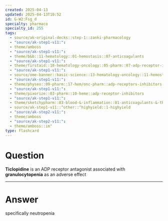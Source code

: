 ```yaml
---
created: 2025-04-13
updated: 2025-04-13T10:52
id: G-W2:Fsg_d
specialty: pharmaco
specialty_id: 255
tags:
  - source/ak-original-decks::step-1::zanki-pharmacology
  - "source/ak-step1-v11:": 
  - theme/amboss
  - "source/ak-step1-v11:": 
  - theme/b&b::11-hematology::01-hemostasis::07-anticoagulants
  - "source/ak-step1-v11:": 
  - theme/firstaid::10-hematology-oncology::05-pharm::07-adp-receptor-inhibitors
  - "source/ak-step1-v11:": 
  - source/ome-banner::basic-science::13-hematology-oncology::11-hemostasis
  - "source/ak-step1-v11:": 
  - theme/physeo::09-pharm::17-hem/onc-pharm::adp-receptors-inhibitors
  - "source/ak-step1-v11:": 
  - theme/pixorize::03-pharm::10-heme::adp-receptor-inhibitors
  - "source/ak-step1-v11:": 
  - theme/sketchypharm::03-blood-&-inflammation::01-anticoagulants-&-thrombolytics::03-antiplatelet-agents
  - source/ak-step1-v11::^other::^highyield::1-highyield
  - "source/ak-step2-v11:": 
  - theme/amboss
  - "source/ak-step2-v11:": 
  - theme/amboss::im"
type: flashcard
---
```


# Question
**Ticlopidine** is an ADP receptor antagonist associated with **granulocytopenia** as an adverse effect

---

# Answer
specifically neutropenia